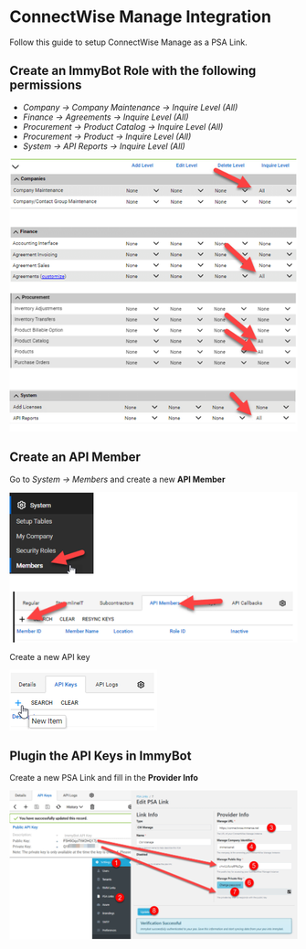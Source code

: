 # ConnectWise Manage Integration

Follow this guide to setup ConnectWise Manage as a PSA Link.

## Create an ImmyBot Role with the following permissions

- *Company -> Company Maintenance -> Inquire Level (All)*
- *Finance -> Agreements -> Inquire Level (All)*
- *Procurement -> Product Catalog -> Inquire Level (All)*
- *Procurement -> Product -> Inquire Level (All)*
- *System -> API Reports -> Inquire Level (All)*

![](../.vuepress/images/2021-03-23-14-26-14.png)

## Create an API Member

Go to *System -> Members* and create a new **API Member**

![](../.vuepress/images/2021-03-23-14-28-30.png)

Create a new API key

![](../.vuepress/images/2021-03-23-14-43-35.png)

## Plugin the API Keys in ImmyBot

Create a new PSA Link and fill in the **Provider Info**

![](../.vuepress/images/2021-03-23-14-44-05.png)